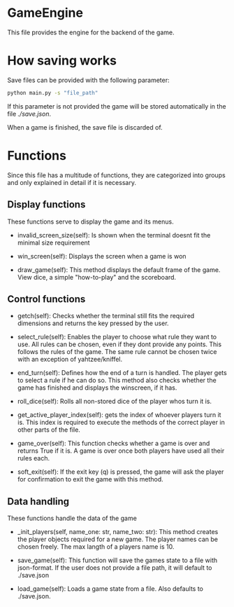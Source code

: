 # GameEngine

This file provides the engine for the backend of the game.

# How saving works

Save files can be provided with the following parameter: 
```bash
python main.py -s "file_path"
```

If this parameter is not provided the game will be stored automatically
in the file *./save.json*.

When a game is finished, the save file is discarded of.

# Functions

Since this file has a multitude of functions, they are categorized into groups
and only explained in detail if it is necessary.

## Display functions

These functions serve to display the game and its menus.

- invalid_screen_size(self):
	Is shown when the terminal doesnt fit the minimal size requirement

- win_screen(self):
	Displays the screen when a game is won

- draw_game(self):
	This method displays the default frame of the game.
	View dice, a simple "how-to-play" and the scoreboard.

## Control functions

- getch(self):
	Checks whether the terminal still fits the required dimensions
	and returns the key pressed by the user.

- select_rule(self):
	Enables the player to choose what rule they want to use.
	All rules can be chosen, even if they dont provide any points.
	This follows the rules of the game.
	The same rule cannot be chosen twice with an 
	exception of yahtzee/kniffel.

- end_turn(self):
	Defines how the end of a turn is handled.
	The player gets to select a rule if he can do so.
	This method also checks whether the game has finished and displays the winscreen,
	if it has.

- roll_dice(self):
	Rolls all non-stored dice of the player whos turn it is.

- get_active_player_index(self):
	gets the index of whoever players turn it is.
	This index is required to execute the methods of the correct player 
	in other parts of the file.

- game_over(self):
	This function checks whether a game is over and returns True if it is.
	A game is over once both players have used all their rules each.

- soft_exit(self):
	If the exit key (q) is pressed, 
	the game will ask the player for confirmation
	to exit the game with this method.

## Data handling

These functions handle the data of the game

- \_init_players(self, name_one: str, name_two: str):
	This method creates the player objects required for a new game.
	The player names can be chosen freely.
	The max langth of a players name is 10.

- save_game(self):
	This function will save the games state to a file with json-format.
	If the user does not provide a file path, it will default to ./save.json

- load_game(self):
	Loads a game state from a file.
	Also defaults to ./save.json.
